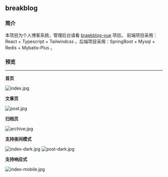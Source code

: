 ## breakblog

### 简介

本项目为个人博客系统，管理后台请看 [braekblog-vue](https://github.com/tw-huang/breakblog-vue) 项目。
前端项目采用： React + Typescript + Tailwindcss ，后端项目采用：SpringBoot + Mysql + Redis + Mybatis-Plus 。

### 预览

------

**首页**

![index.jpg](https://i.loli.net/2021/09/29/bWCvekU8x9MTXf5.jpg)

**文章页**

![post.jpg](https://i.loli.net/2021/09/29/YjSNGbyZ4hDAgXs.jpg)

**归档页**

![archive.jpg](https://i.loli.net/2021/09/29/tDYbqkMRIhf5UBG.jpg)

**支持夜间模式**

![index-dark.jpg](https://i.loli.net/2021/09/29/qNOS1T6VX5Fo2GC.jpg)
![post-dark.jpg](https://i.loli.net/2021/09/29/ZWCuIAc4oGyOS6F.jpg)

**支持响应式**

![index-mobile.jpg](https://i.loli.net/2021/09/29/prqWyLsZjcxNgkF.jpg)
